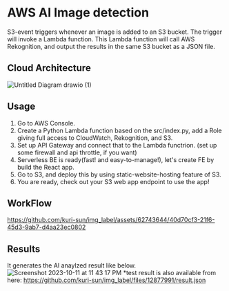 # AWS AI Image detection

S3-event triggers whenever an image is added to an S3 bucket. The trigger will invoke a Lambda function. 
This Lambda function will call AWS Rekognition, and output the results in the same S3 bucket as a JSON file.

## Cloud Architecture
![Untitled Diagram drawio (1)](https://github.com/kuri-sun/ai_image_analyzer/assets/62743644/c1ce1c29-d24a-495c-949c-0c5c2a33aac9)

## Usage
1. Go to AWS Console.
3. Create a Python Lambda function based on the src/index.py, add a Role giving full access to CloudWatch, Rekognition, and S3.
4. Set up API Gateway and connect that to the Lambda functrion. (set up some firewall and api throttle, if you want)
5. Serverless BE is ready(fast! and easy-to-manage!), let's create FE by build the React app.
6. Go to S3, and deploy this by using static-website-hosting feature of S3.
7. You are ready, check out your S3 web app endpoint to use the app!

## WorkFlow
https://github.com/kuri-sun/img_label/assets/62743644/40d70cf3-21f6-45d3-9ab7-d4aa23ec0802

## Results
It generates the AI anaylzed result like below.
![Screenshot 2023-10-11 at 11 43 17 PM](https://github.com/kuri-sun/img_label/assets/62743644/3fff0469-43af-409b-8c6b-e4a5f4b23277)
*test result is also available from here: https://github.com/kuri-sun/img_label/files/12877991/result.json

